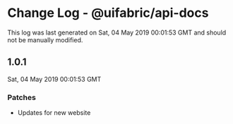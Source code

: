# Change Log - @uifabric/api-docs

This log was last generated on Sat, 04 May 2019 00:01:53 GMT and should not be manually modified.

## 1.0.1
Sat, 04 May 2019 00:01:53 GMT

### Patches

- Updates for new website

